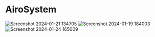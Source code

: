 # AiroSystem
![Screenshot 2024-01-21 134705](https://github.com/Mohammed-Said/Airo-System/assets/40707481/1a70199c-b860-462d-8688-9f75cbeab285)
![Screenshot 2024-01-19 184003](https://github.com/Mohammed-Said/Airo-System/assets/40707481/83a6ec9f-a59e-4991-826b-cfc002819233)
![Screenshot 2024-01-24 165009](https://github.com/Mohammed-Said/Airo-System/assets/40707481/617d5335-ea2a-4fe9-a743-1d50060a3581)


